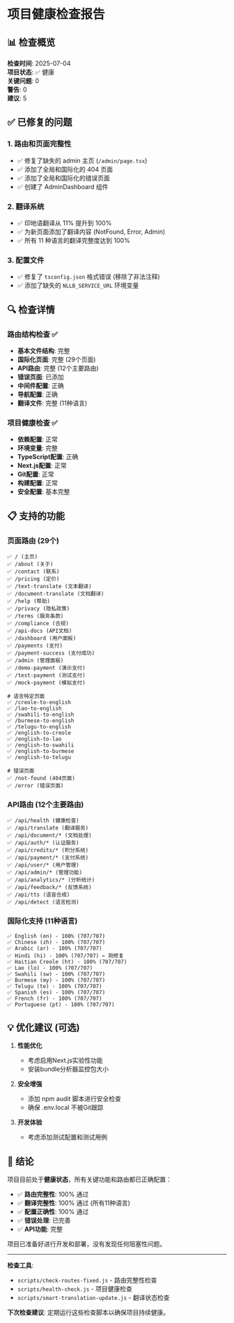 # 项目健康检查报告

## 📊 检查概览

**检查时间**: 2025-07-04  
**项目状态**: ✅ 健康  
**关键问题**: 0  
**警告**: 0  
**建议**: 5  

## ✅ 已修复的问题

### 1. 路由和页面完整性
- ✅ 修复了缺失的 admin 主页 (`/admin/page.tsx`)
- ✅ 添加了全局和国际化的 404 页面
- ✅ 添加了全局和国际化的错误页面
- ✅ 创建了 AdminDashboard 组件

### 2. 翻译系统
- ✅ 印地语翻译从 11% 提升到 100%
- ✅ 为新页面添加了翻译内容 (NotFound, Error, Admin)
- ✅ 所有 11 种语言的翻译完整度达到 100%

### 3. 配置文件
- ✅ 修复了 `tsconfig.json` 格式错误 (移除了非法注释)
- ✅ 添加了缺失的 `NLLB_SERVICE_URL` 环境变量

## 🔍 检查详情

### 路由结构检查 ✅
- **基本文件结构**: 完整
- **国际化页面**: 完整 (29个页面)
- **API路由**: 完整 (12个主要路由)
- **错误页面**: 已添加
- **中间件配置**: 正确
- **导航配置**: 正确
- **翻译文件**: 完整 (11种语言)

### 项目健康检查 ✅
- **依赖配置**: 正常
- **环境变量**: 完整
- **TypeScript配置**: 正确
- **Next.js配置**: 正常
- **Git配置**: 正常
- **构建配置**: 正常
- **安全配置**: 基本完整

## 📋 支持的功能

### 页面路由 (29个)
```
✅ / (主页)
✅ /about (关于)
✅ /contact (联系)
✅ /pricing (定价)
✅ /text-translate (文本翻译)
✅ /document-translate (文档翻译)
✅ /help (帮助)
✅ /privacy (隐私政策)
✅ /terms (服务条款)
✅ /compliance (合规)
✅ /api-docs (API文档)
✅ /dashboard (用户面板)
✅ /payments (支付)
✅ /payment-success (支付成功)
✅ /admin (管理面板)
✅ /demo-payment (演示支付)
✅ /test-payment (测试支付)
✅ /mock-payment (模拟支付)

# 语言特定页面
✅ /creole-to-english
✅ /lao-to-english
✅ /swahili-to-english
✅ /burmese-to-english
✅ /telugu-to-english
✅ /english-to-creole
✅ /english-to-lao
✅ /english-to-swahili
✅ /english-to-burmese
✅ /english-to-telugu

# 错误页面
✅ /not-found (404页面)
✅ /error (错误页面)
```

### API路由 (12个主要路由)
```
✅ /api/health (健康检查)
✅ /api/translate (翻译服务)
✅ /api/document/* (文档处理)
✅ /api/auth/* (认证服务)
✅ /api/credits/* (积分系统)
✅ /api/payment/* (支付系统)
✅ /api/user/* (用户管理)
✅ /api/admin/* (管理功能)
✅ /api/analytics/* (分析统计)
✅ /api/feedback/* (反馈系统)
✅ /api/tts (语音合成)
✅ /api/detect (语言检测)
```

### 国际化支持 (11种语言)
```
✅ English (en) - 100% (707/707)
✅ Chinese (zh) - 100% (707/707)
✅ Arabic (ar) - 100% (707/707)
✅ Hindi (hi) - 100% (707/707) ← 刚修复
✅ Haitian Creole (ht) - 100% (707/707)
✅ Lao (lo) - 100% (707/707)
✅ Swahili (sw) - 100% (707/707)
✅ Burmese (my) - 100% (707/707)
✅ Telugu (te) - 100% (707/707)
✅ Spanish (es) - 100% (707/707)
✅ French (fr) - 100% (707/707)
✅ Portuguese (pt) - 100% (707/707)
```

## 💡 优化建议 (可选)

1. **性能优化**
   - 考虑启用Next.js实验性功能
   - 安装bundle分析器监控包大小

2. **安全增强**
   - 添加 npm audit 脚本进行安全检查
   - 确保 .env.local 不被Git跟踪

3. **开发体验**
   - 考虑添加测试配置和测试用例

## 🎯 结论

项目目前处于**健康状态**，所有关键功能和路由都已正确配置：

- ✅ **路由完整性**: 100% 通过
- ✅ **翻译完整性**: 100% 通过 (所有11种语言)
- ✅ **配置正确性**: 100% 通过
- ✅ **错误处理**: 已完善
- ✅ **API功能**: 完整

项目已准备好进行开发和部署，没有发现任何阻塞性问题。

---

**检查工具**: 
- `scripts/check-routes-fixed.js` - 路由完整性检查
- `scripts/health-check.js` - 项目健康检查
- `scripts/smart-translation-update.js` - 翻译状态检查

**下次检查建议**: 定期运行这些检查脚本以确保项目持续健康。
